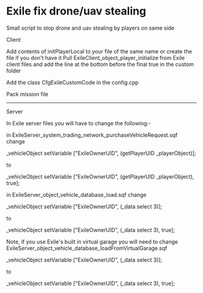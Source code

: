 # Exile fix drone/uav stealing
Small script to stop drone and uav stealing by players on same side

Client


Add contents of initPlayerLocal to your file of the same name or create the file if you don't have it
Pull ExileClient_object_player_initialize from Exile client files and add the line at the bottom before the final true in the custom folder

Add the class CfgExileCustomCode in the config.cpp

Pack mission file

************************************************************************************

Server


In Exile server files you will have to change the following:-

in ExileServer_system_trading_network_purchaseVehicleRequest.sqf change

_vehicleObject setVariable ["ExileOwnerUID", (getPlayerUID _playerObject)];

to

_vehicleObject setVariable ["ExileOwnerUID", (getPlayerUID _playerObject), true];




in ExileServer_object_vehicle_database_load.sqf change

_vehicleObject setVariable ["ExileOwnerUID", (_data select 3)];

to

_vehicleObject setVariable ["ExileOwnerUID", (_data select 3), true];

Note, if you use Exile's built in virtual garage you will need to change ExileServer_object_vehicle_database_loadFromVirtualGarage.sqf

_vehicleObject setVariable ["ExileOwnerUID", (_data select 3)];

to

_vehicleObject setVariable ["ExileOwnerUID", (_data select 3), true];